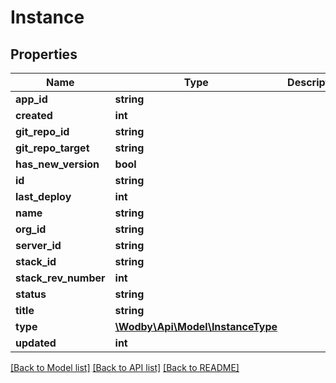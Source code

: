# Instance

## Properties
Name | Type | Description | Notes
------------ | ------------- | ------------- | -------------
**app_id** | **string** |  | 
**created** | **int** |  | 
**git_repo_id** | **string** |  | [optional] 
**git_repo_target** | **string** |  | [optional] 
**has_new_version** | **bool** |  | [optional] 
**id** | **string** |  | 
**last_deploy** | **int** |  | 
**name** | **string** |  | 
**org_id** | **string** |  | 
**server_id** | **string** |  | 
**stack_id** | **string** |  | 
**stack_rev_number** | **int** |  | 
**status** | **string** |  | 
**title** | **string** |  | 
**type** | [**\Wodby\Api\Model\InstanceType**](InstanceType.md) |  | [optional] 
**updated** | **int** |  | 

[[Back to Model list]](../README.md#documentation-for-models) [[Back to API list]](../README.md#documentation-for-api-endpoints) [[Back to README]](../README.md)


